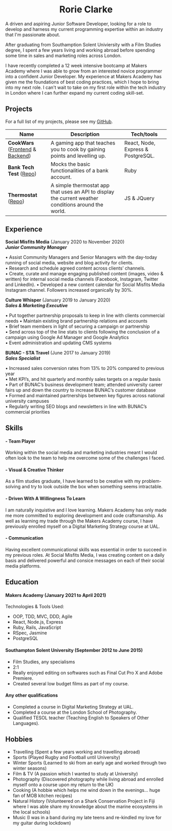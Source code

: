 <h1 align="center">Rorie Clarke</h1>

A driven and aspiring Junior Software Developer, looking for a role to develop and harness my current programming expertise within an industry that I'm passionate about.

After graduating from Southamption Solent Univiersity with a Film Studies degree, I spent a few years living and working abroad before spending some time in sales and marketing roles across London.

I have recently completed a 12 week intensive bootcamp at Makers Academy where I was able to grow from an interested novice programmer into a confident Junior Developer. My experience at Makers Academy has given me the foundations of best coding practices, which I hope to bring into my next role. I can't wait to take on my first role within the tech industry in London where I can further expand my current coding skill-set. 


## Projects

For a full list of my projects, please see my [GitHub](https://github.com/rhc07).

| Name                              | Description                              | Tech/tools        |
| --------------------------------- | ---------------------------------------- | ----------------- |
| **CookWars** ([Frontend](https://github.com/raf-swiderski/final-project-frontend) & [Backend](https://github.com/joneslee111/final-project-backend)) | A gaming app that teaches you to cook by gaining points and levelling up. | React, Node, Express & PostgreSQL. |
| **Bank Tech Test** ([Repo](https://github.com/rhc07/bank-tech-test))         | Mocks the basic functionalities of a bank account. | Ruby              |
| **Thermostat** ([Repo](https://github.com/rhc07/thermostat.js))             | A simple thermostat app that uses an API to display the current weather conditions around the world. | JS & JQuery |

## Experience

 **Social Misfits Media** (January 2020 to November 2020)  
***Junior Community Manager***

• Assist Community Managers and Senior Managers with the day-today running of social media, website and blog activity for clients.  
• Research and schedule agreed content across clients’ channels.  
• Create, curate and manage engaging published content (images, video & written) for internal social media channels (Facebook, Instagram, Twitter and LinkedIn). 
• Developed a new content calendar for Social Misfits Media Instagram channel. Followers increased organically by 30%.


**Culture Whisper** (January 2019 to January 2020)  
***Sales & Marketing Executive***

• Put together partnership proposals to keep in line with clients commercial needs  • Maintain existing brand partnership relations and accounts  
• Brief team members in light of securing a campaign or partnership  
• Send across top of the line stats to clients following the conclusion of a campaign using Google Ad Manager and Google Analytics  
• Event administration and updating CMS systems  


**BUNAC - STA Travel** (June 2017 to January 2019)  
***Sales Specialist***

• Increased sales conversion rates from 13% to 20% compared to previous year  
• Met KPI’s, and hit quarterly and monthly sales targets on a regular basis  
• Part of BUNAC’s business development team; attended university career fairs up and down  the country to increase BUNAC’s customer database  
• Formed and maintained partnerships between key figures across national university campuses  
• Regularly writing SEO blogs and newsletters in line with BUNAC’s commercial priorities 


## Skills

#### - Team Player
Working within the social media and marketing industries meant I would often look to the team to help me overcome some of the challenges I faced.

#### - Visual & Creative Thinker
As a film studies graduate, I have learned to be creative with my problem-solving and try to look outside the box when something seems intractable.

#### - Driven With A Willingness To Learn
I am naturally inquistive and I love learning. Makers Academy has only made me more committed to exploring development and code craftsmanship. As well as learning my trade through the Makers Academy course, I have previously enrolled myself on a Digital Marketing Strategy course at UAL.

#### - Communication
Having excellent communicational skills was essential in order to succeed in my previous roles. At Social Misfits Media, I was creating content on a daily basis and delivered powerful and consice messages on each of their social media platforms. 


## Education

#### Makers Academy (January 2021 to April 2021)



Technologies & Tools Used:

- OOP, TDD, MVC, DDD, Agile
- React, Node.js, Express
- Ruby, Rails, JavaScript
- RSpec, Jasmine
- PostgreSQL

#### Southampton Solent University (September 2012 to June 2015)

- Film Studies, any specialisms
- 2:1
- Really enjoyed editing on softwares such as Final Cut Pro X and Adobe Premiere.
- Created several low budget films as part of my course.

#### Any other qualifications

- Completed a course in Digital Marketing Strategy at UAL.
- Completed a course at the London School of Photography.
- Qualified TESOL teacher (Teaching English to Speakers of Other Languages).

## Hobbies

- Travelling (Spent a few years working and travelling abroad)
- Sports (Played Rugby and Football until University)
- Winter Sports (Learned to ski from an early age and worked through two winter seasons)
- Film & TV (A passion which I wanted to study at University)
- Photography (Discovered photography while living abroad and enrolled myself onto a course upon my return to the UK)
- Cooking (A hobbie which helps me wind down in the evenings... huge fan of MOB kitchen recipes)
- Natural History (Volunteered on a Shark Conservation Project in Fiji where I was able share my knowledge about the marine ecosystems in the local schools)
- Music (I was in a band during my late teens and re-kindled my love for my guitar during lockdown)
